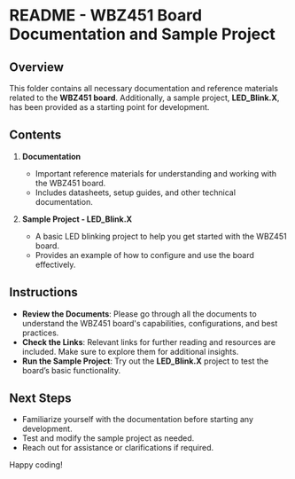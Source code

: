 # README - WBZ451 Board Documentation and Sample Project

## Overview
This folder contains all necessary documentation and reference materials related to the **WBZ451 board**. Additionally, a sample project, **LED_Blink.X**, has been provided as a starting point for development.

## Contents
1. **Documentation**
   - Important reference materials for understanding and working with the WBZ451 board.
   - Includes datasheets, setup guides, and other technical documentation.

2. **Sample Project - LED_Blink.X**
   - A basic LED blinking project to help you get started with the WBZ451 board.
   - Provides an example of how to configure and use the board effectively.

## Instructions
- **Review the Documents**: Please go through all the documents to understand the WBZ451 board's capabilities, configurations, and best practices.
- **Check the Links**: Relevant links for further reading and resources are included. Make sure to explore them for additional insights.
- **Run the Sample Project**: Try out the **LED_Blink.X** project to test the board’s basic functionality.

## Next Steps
- Familiarize yourself with the documentation before starting any development.
- Test and modify the sample project as needed.
- Reach out for assistance or clarifications if required.

Happy coding!

